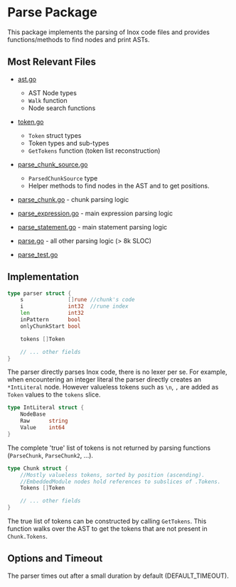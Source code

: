 # Parse Package

This package implements the parsing of Inox code files and provides functions/methods to find nodes and print ASTs.

## Most Relevant Files

- [ast.go](./ast.go)
	- AST Node types
	- `Walk` function
	- Node search functions

- [token.go](./token.go)
	- `Token` struct types
	- Token types and sub-types
	- `GetTokens` function (token list reconstruction)

- [parse_chunk_source.go](./parsed_chunk_source.go)
	- `ParsedChunkSource` type
	- Helper methods to find nodes in the AST and to get positions.

- [parse_chunk.go](./parse_chunk.go) - chunk parsing logic
- [parse_expression.go](./parse_expression.go) - main expression parsing logic
- [parse_statement.go](./parse_statement.go) - main statement parsing logic
- [parse.go](./parse.go) - all other parsing logic (> 8k SLOC)
- [parse_test.go](./parse_test.go)


## Implementation

```go
type parser struct {
	s              []rune //chunk's code
	i              int32  //rune index
	len            int32
	inPattern      bool
	onlyChunkStart bool

	tokens []Token

	// ... other fields
}
```

The parser directly parses Inox code, there is no lexer per se. For example,
when encountering an integer literal the parser directly creates an
`*IntLiteral` node. However valueless tokens such as `\n`, `,` are added as
`Token` values to the `tokens` slice.

```go
type IntLiteral struct {
	NodeBase
	Raw      string
	Value    int64
}
```

The complete 'true' list of tokens is not returned by parsing functions
(`ParseChunk`, `ParseChunk2`, ...).

```go
type Chunk struct {
	//Mostly valueless tokens, sorted by position (ascending).
	//EmbeddedModule nodes hold references to subslices of .Tokens.
	Tokens []Token

	// ... other fields
}
```

The true list of tokens can be constructed by calling `GetTokens`. This function
walks over the AST to get the tokens that are not present in `Chunk.Tokens`.

## Options and Timeout

The parser times out after a small duration by default (DEFAULT_TIMEOUT).
